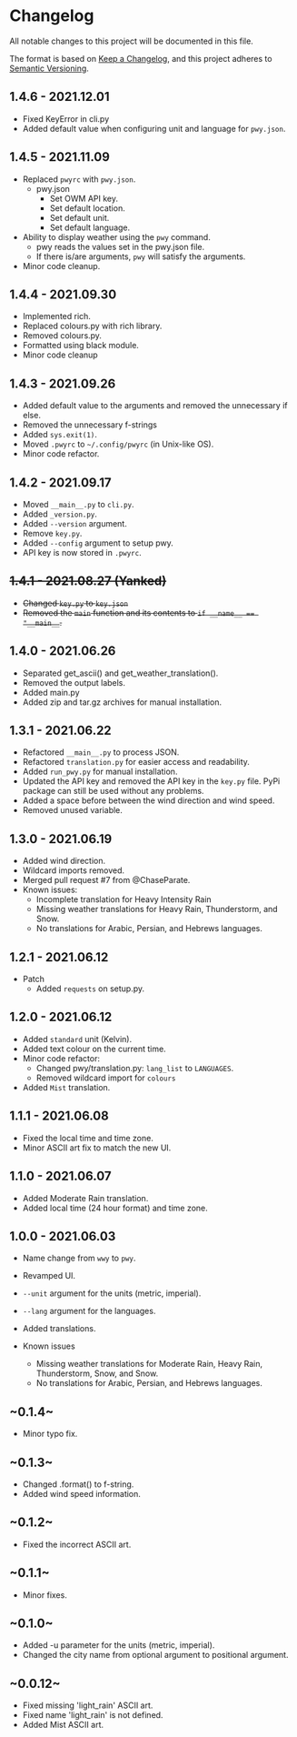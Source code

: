 # Changelog
All notable changes to this project will be documented in this file.

The format is based on [Keep a Changelog](https://keepachangelog.com/en/1.0.0/),
and this project adheres to [Semantic Versioning](https://semver.org/spec/v2.0.0.html).


## 1.4.6 - 2021.12.01
* Fixed KeyError in cli.py
* Added default value when configuring unit and language for `pwy.json`.


## 1.4.5 - 2021.11.09
* Replaced `pwyrc` with `pwy.json`.
	* pwy.json
		* Set OWM API key.
		* Set default location.
		* Set default unit.
		* Set default language.
* Ability to display weather using the `pwy` command.
	* pwy reads the values set in the pwy.json file.
	* If there is/are arguments, `pwy` will satisfy the arguments.
* Minor code cleanup.


## 1.4.4 - 2021.09.30
* Implemented rich.
* Replaced colours.py with rich library.
* Removed colours.py.
* Formatted using black module.
* Minor code cleanup


## 1.4.3 - 2021.09.26
* Added default value to the arguments and removed the unnecessary if else.
* Removed the unnecessary f-strings
* Added `sys.exit(1)`.
* Moved `.pwyrc` to `~/.config/pwyrc` (in Unix-like OS).
* Minor code refactor.


## 1.4.2 - 2021.09.17
* Moved `__main__.py` to `cli.py`.
* Added `_version.py`.
* Added `--version` argument.
* Remove `key.py`.
* Added `--config` argument to setup pwy.
* API key is now stored in `.pwyrc`.


## ~~1.4.1 - 2021.08.27 (Yanked)~~
* ~~Changed `key.py` to `key.json`~~
* ~~Removed the `main` function and its contents to `if __name__ == "__main__`.~~


## 1.4.0 - 2021.06.26
* Separated get_ascii() and get_weather_translation().
* Removed the output labels.
* Added main.py
* Added zip and tar.gz archives for manual installation.


## 1.3.1 - 2021.06.22
* Refactored `__main__.py` to process JSON.
* Refactored `translation.py` for easier access and readability.
* Added `run_pwy.py` for manual installation.
* Updated the API key and removed the API key in the `key.py` file. PyPi package can still be used without any problems.
* Added a space before between the wind direction and wind speed.
* Removed unused variable.

## 1.3.0 - 2021.06.19
* Added wind direction.
* Wildcard imports removed.
* Merged pull request #7 from @ChaseParate.
* Known issues:
    * Incomplete translation for Heavy Intensity Rain
    * Missing weather translations for Heavy Rain, Thunderstorm, and Snow.
    * No translations for Arabic, Persian, and Hebrews languages.


## 1.2.1 - 2021.06.12
* Patch
    * Added `requests` on setup.py.


## 1.2.0 - 2021.06.12
* Added `standard` unit (Kelvin).
* Added text colour on the current time.
* Minor code refactor:
    * Changed pwy/translation.py: `lang_list` to `LANGUAGES`.
    * Removed wildcard import for `colours`
* Added `Mist` translation.


## 1.1.1 - 2021.06.08
* Fixed the local time and time zone.
* Minor ASCII art fix to match the new UI.


## 1.1.0 - 2021.06.07
* Added Moderate Rain translation.
* Added local time (24 hour format) and time zone.


## 1.0.0 - 2021.06.03
* Name change from `wwy` to `pwy`.
* Revamped UI.
* `--unit` argument for the units (metric, imperial).
* `--lang` argument for the languages.
* Added translations.

* Known issues
    * Missing weather translations for Moderate Rain, Heavy Rain, Thunderstorm, Snow, and Snow.
    * No translations for Arabic, Persian, and Hebrews languages.


## ~0.1.4~
* Minor typo fix.


## ~0.1.3~
* Changed .format() to f-string.
* Added wind speed information.


## ~0.1.2~
* Fixed the incorrect ASCII art.


## ~0.1.1~
* Minor fixes.


## ~0.1.0~
* Added -u parameter for the units (metric, imperial).
* Changed the city name from optional argument to positional argument.


## ~0.0.12~
* Fixed missing 'light_rain' ASCII art.
* Fixed name 'light_rain' is not defined.
* Added Mist ASCII art.
